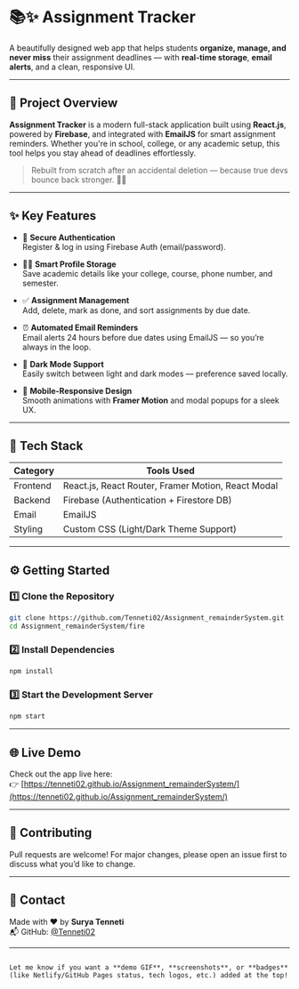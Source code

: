 # 📚✨ Assignment Tracker

A beautifully designed web app that helps students **organize, manage, and never miss** their assignment deadlines — with **real-time storage**, **email alerts**, and a clean, responsive UI.

---

## 🚀 Project Overview

**Assignment Tracker** is a modern full-stack application built using **React.js**, powered by **Firebase**, and integrated with **EmailJS** for smart assignment reminders. Whether you're in school, college, or any academic setup, this tool helps you stay ahead of deadlines effortlessly.

> Rebuilt from scratch after an accidental deletion — because true devs bounce back stronger. 💪🔥

---

## ✨ Key Features

- 🔐 **Secure Authentication**  
  Register & log in using Firebase Auth (email/password).

- 🧑‍🎓 **Smart Profile Storage**  
  Save academic details like your college, course, phone number, and semester.

- ✅ **Assignment Management**  
  Add, delete, mark as done, and sort assignments by due date.

- ⏰ **Automated Email Reminders**  
  Email alerts 24 hours before due dates using EmailJS — so you’re always in the loop.

- 🌙 **Dark Mode Support**  
  Easily switch between light and dark modes — preference saved locally.

- 📱 **Mobile-Responsive Design**  
  Smooth animations with **Framer Motion** and modal popups for a sleek UX.

---

## 🧱 Tech Stack

| Category   | Tools Used |
|------------|------------|
| Frontend   | React.js, React Router, Framer Motion, React Modal |
| Backend    | Firebase (Authentication + Firestore DB) |
| Email      | EmailJS |
| Styling    | Custom CSS (Light/Dark Theme Support) |

---

## ⚙️ Getting Started

### 1️⃣ Clone the Repository

```bash
git clone https://github.com/Tenneti02/Assignment_remainderSystem.git
cd Assignment_remainderSystem/fire
```

### 2️⃣ Install Dependencies

```bash
npm install
```

### 3️⃣ Start the Development Server

```bash
npm start
```

---

## 🌐 Live Demo

Check out the app live here:  
👉 [https://tenneti02.github.io/Assignment_remainderSystem/](https://tenneti02.github.io/Assignment_remainderSystem/)

---

## 🤝 Contributing

Pull requests are welcome! For major changes, please open an issue first to discuss what you’d like to change.

---

## 📩 Contact

Made with ❤️ by **Surya Tenneti**  
📬 GitHub: [@Tenneti02](https://github.com/Tenneti02)

---

```

Let me know if you want a **demo GIF**, **screenshots**, or **badges** (like Netlify/GitHub Pages status, tech logos, etc.) added at the top!

